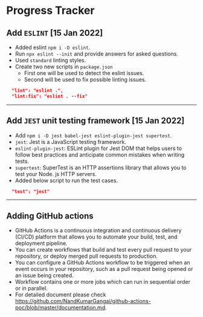 # Progress Tracker

## Add `ESLINT` [15 Jan 2022]
- Added eslint `npm i -D eslint`.
- Run `npx eslint --init` and provide answers for asked questions.
- Used `standard` linting styles.
- Create two new scripts in `package.json`
  - First one will be used to detect the eslint issues.
  - Second will be used to fix possible linting issues.

```json
  "lint": "eslint .",
  "lint:fix": "eslint . --fix"
```
<hr />

## Add `JEST` unit testing framework [15 Jan 2022]
- Add `npm i -D jest babel-jest eslint-plugin-jest supertest`.
- `jest`: Jest is a JavaScript testing framework.
- `eslint-plugin-jest`: ESLint plugin for Jest DOM that helps users to follow best practices and anticipate common mistakes when writing tests.
- `supertest`: SuperTest is an HTTP assertions library that allows you to test your Node. js HTTP servers.
- Added below script to run the test cases.

```json
  "test": "jest"
```
<hr />

## Adding GitHub actions
- GitHub Actions is a continuous integration and continuous delivery (CI/CD) platform that allows you to automate your build, test, and deployment pipeline.  
- You can create workflows that build and test every pull request to your repository, or deploy merged pull requests to production.
- You can configure a GitHub Actions workflow to be triggered when an event occurs in your repository, such as a pull request being opened or an issue being created.
- Workflow contains one or more jobs which can run in sequential order or in parallel.
- For detailed document please check https://github.com/NandKumarGangai/github-actions-poc/blob/master/documentation.md.
